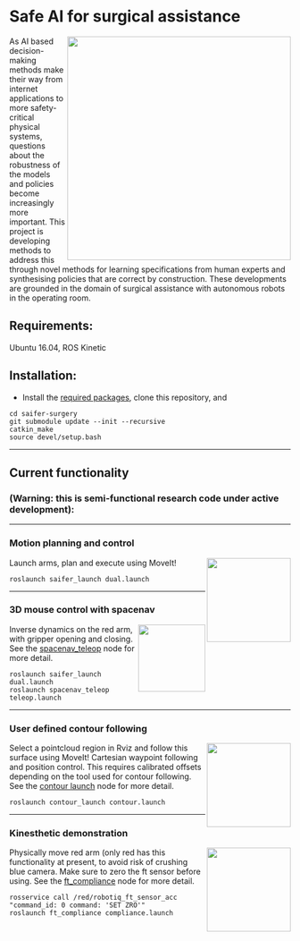 # Safe AI for surgical assistance

<img align="right" alt="" src="https://github.com/ipab-rad/saifer-surgery/blob/master/docs/images/front.png" width="400" />  As AI based decision-making methods make their way from internet applications to more safety-critical physical systems, questions about the robustness of the models and policies become increasingly more important. This project is developing methods to address this through novel methods for learning specifications from human experts and synthesising policies that are correct by construction. These developments are grounded in the domain of surgical assistance with autonomous robots in the operating room.

## Requirements:

Ubuntu 16.04, ROS Kinetic
## Installation:

- Install the [required packages](https://github.com/ipab-rad/saifer-surgery/wiki/Required-packages), clone this repository, and
```
cd saifer-surgery
git submodule update --init --recursive
catkin_make
source devel/setup.bash
```
___
## Current functionality 
### (Warning: this is semi-functional research code under active development):

___
### Motion planning and control

<img align="right" alt="" src="https://github.com/ipab-rad/saifer-surgery/blob/master/docs/images/arms.gif" width="150" /> Launch arms, plan and execute using MoveIt!
```
roslaunch saifer_launch dual.launch
```

___

### 3D mouse control with spacenav

<img align="right" alt="" src="http://wiki.ros.org/spacenav_node?action=AttachFile&do=get&target=spacenav.png" width="120" /> Inverse dynamics on the red arm, with gripper opening and closing. See the [spacenav_teleop](./src/saif_control/spacenav_teleop) node for more detail.
```
roslaunch saifer_launch dual.launch
roslaunch spacenav_teleop teleop.launch
```

___
### User defined contour following

<img align="right" alt="" src="https://github.com/ipab-rad/saifer-surgery/blob/master/src/saif_ui/contour_launch/ims/surface.gif" width="150" /> Select a pointcloud region in Rviz and follow this surface using MoveIt! Cartesian waypoint following and position control. This requires calibrated offsets depending on the tool used for contour following. See the [contour launch](./src/saif_ui/contour_launch) node for more detail.
```
roslaunch contour_launch contour.launch
```


___
### Kinesthetic demonstration

<img align="right" alt="" src="https://github.com/ipab-rad/saifer-surgery/blob/master/src/saif_control/ft_compliance/ims/demo.gif" width="150" />Physically move red arm (only red has this functionality at present, to avoid risk of crushing blue camera. Make sure to zero the ft sensor before using. See the [ft_compliance](./src/saif_control/ft_compliance) node for more detail.
```
rosservice call /red/robotiq_ft_sensor_acc "command_id: 0 command: 'SET ZRO'"
roslaunch ft_compliance compliance.launch
```




